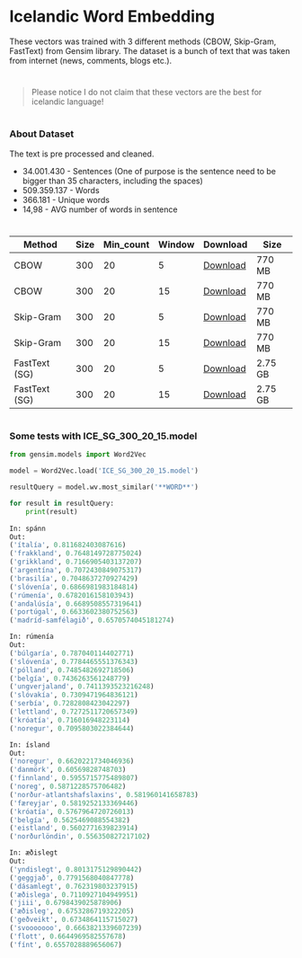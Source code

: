 # Icelandic Word Embedding

These vectors was trained with 3 different methods (CBOW, Skip-Gram, FastText) from Gensim library. The dataset is a bunch of text that was taken from internet (news, comments, blogs etc.).

#

> Please notice I do not claim that these vectors are the best for icelandic language!

#

### About Dataset 
The text is pre processed and cleaned.

- 34.001.430 -  Sentences (One of purpose is the sentence need to be bigger than 35 characters, including the spaces) 
- 509.359.137 -  Words
- 366.181 - Unique words
- 14,98 - AVG number of words in sentence

#

| Method | Size | Min_count | Window | Download | Size | 
| ------ |----- | --------- | ------ | ---- | ---- |
| CBOW | 300 | 20 | 5 | <a href="https://drive.google.com/file/d/1MXdGRB6la6mC-hA37VssUUurYkCVF72t/view?usp=sharing">Download</a> | 770 MB |
| CBOW | 300 | 20 | 15 | <a href="https://drive.google.com/file/d/1c9d4IZ2mOdMBNJnpwoC5tjiohG-1qpat/view?usp=sharing">Download</a> |  770 MB |
| Skip-Gram | 300 | 20 | 5 | <a href="https://drive.google.com/file/d/1qnQTRYWg4DaPtO6dDef290Lb2ppqjB0F/view?usp=sharing">Download</a> |  770 MB |
| Skip-Gram | 300 | 20 | 15 | <a href="https://drive.google.com/file/d/1F39oXsWKIBIx9gQOU4mBq7h0G7HyseeX/view?usp=sharing">Download</a> |  770 MB |
| FastText (SG) | 300 | 20 | 5 | <a href="https://drive.google.com/file/d/1qnQTRYWg4DaPtO6dDef290Lb2ppqjB0F/view?usp=sharing">Download</a> | 2.75 GB |
| FastText (SG) | 300 | 20 | 15 | <a href="https://drive.google.com/file/d/1F39oXsWKIBIx9gQOU4mBq7h0G7HyseeX/view?usp=sharing">Download</a> | 2.75 GB |


#

### Some tests with ICE_SG_300_20_15.model 


```python
from gensim.models import Word2Vec

model = Word2Vec.load('ICE_SG_300_20_15.model')

resultQuery = model.wv.most_similar('**WORD**')

for result in resultQuery:
    print(result)
    
In: spánn
Out:
('ítalía', 0.811682403087616)
('frakkland', 0.7648149728775024)
('grikkland', 0.7166905403137207)
('argentína', 0.7072430849075317)
('brasilía', 0.7048637270927429)
('slóvenía', 0.6866981983184814)
('rúmenía', 0.6782016158103943)
('andalúsía', 0.6689508557319641)
('portúgal', 0.6633602380752563)
('madríd-samfélagið', 0.6570574045181274)

In: rúmenía
Out:
('búlgaría', 0.787040114402771)
('slóvenía', 0.7784465551376343)
('pólland', 0.7485482692718506)
('belgía', 0.7436263561248779)
('ungverjaland', 0.7411393523216248)
('slóvakía', 0.7309471964836121)
('serbía', 0.7282808423042297)
('lettland', 0.7272511720657349)
('króatía', 0.716016948223114)
('noregur', 0.7095803022384644)

In: ísland
Out: 
('noregur', 0.6620221734046936)
('danmörk', 0.60569828748703)
('finnland', 0.5955715775489807)
('noreg', 0.5871228575706482)
('norður-atlantshafslaxins', 0.581960141658783)
('færeyjar', 0.5819252133369446)
('króatía', 0.5767964720726013)
('belgía', 0.5625469088554382)
('eistland', 0.5602771639823914)
('norðurlöndin', 0.556350827217102)

In: æðislegt
Out:
('yndislegt', 0.8013175129890442)
('geggjað', 0.7791568040847778)
('dásamlegt', 0.762319803237915)
('æðislega', 0.7110927104949951)
('jiii', 0.6798439025878906)
('æðisleg', 0.6753286719322205)
('geðveikt', 0.6734864115715027)
('svooooooo', 0.6663821339607239)
('flott', 0.6644969582557678)
('fínt', 0.6557028889656067)
```

